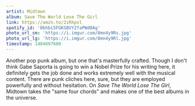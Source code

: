 ```yaml
---
artist: Midtown
album: Save The World Lose The Girl
link: https://amzn.to/2iRhpvl
spotify_id: '0bhbi5FGKSBVY2faPWd0Ag'
photo_url_sm: 'https://i.imgur.com/8mn4y9Rs.jpg'
photo_url_lg: 'https://i.imgur.com/8mn4y9Rl.jpg'
timestamp: 1484697600
---
```

Another pop punk album, but one that's masterfully crafted. Though I don't think Gabe Saporta is going to win a Nobel Prize for his writing here, it definitely gets the job done and works extremely well with the musical content. There are punk cliches here, sure, but they are employed powerfully and without hesitation. On *Save The World Lose The Girl*, Midtown takes the "same four chords" and makes one of the best albums in the universe.